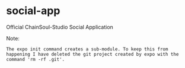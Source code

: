 # social-app
Official ChainSoul-Studio Social Application

Note:

    The expo init command creates a sub-module. To keep this from happening I have deleted the git project created by expo with the command 'rm -rf .git'.